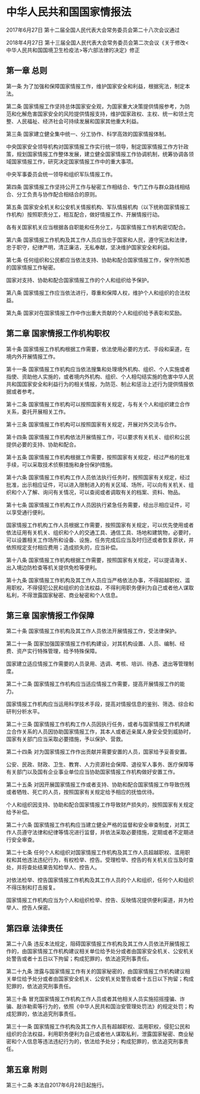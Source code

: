 # 中华人民共和国国家情报法

2017年6月27日 第十二届全国人民代表大会常务委员会第二十八次会议通过

2018年4月27日 第十三届全国人民代表大会常务委员会第二次会议《关于修改<中华人民共和国国境卫生检疫法>等六部法律的决定》修正

## 第一章 总则

第一条 为了加强和保障国家情报工作，维护国家安全和利益，根据宪法，制定本法。

第二条 国家情报工作坚持总体国家安全观，为国家重大决策提供情报参考，为防范和化解危害国家安全的风险提供情报支持，维护国家政权、主权、统一和领土完整、人民福祉、经济社会可持续发展和国家其他重大利益。

第三条 国家建立健全集中统一、分工协作、科学高效的国家情报体制。

中央国家安全领导机构对国家情报工作实行统一领导，制定国家情报工作方针政策，规划国家情报工作整体发展，建立健全国家情报工作协调机制，统筹协调各领域国家情报工作，研究决定国家情报工作中的重大事项。

中央军事委员会统一领导和组织军队情报工作。

第四条 国家情报工作坚持公开工作与秘密工作相结合、专门工作与群众路线相结合、分工负责与协作配合相结合的原则。

第五条 国家安全机关和公安机关情报机构、军队情报机构（以下统称国家情报工作机构）按照职责分工，相互配合，做好情报工作、开展情报行动。

各有关国家机关应当根据各自职能和任务分工，与国家情报工作机构密切配合。

第六条 国家情报工作机构及其工作人员应当忠于国家和人民，遵守宪法和法律，忠于职守，纪律严明，清正廉洁，无私奉献，坚决维护国家安全和利益。

第七条 任何组织和公民都应当依法支持、协助和配合国家情报工作，保守所知悉的国家情报工作秘密。

国家对支持、协助和配合国家情报工作的个人和组织给予保护。

第八条 国家情报工作应当依法进行，尊重和保障人权，维护个人和组织的合法权益。

第九条 国家对在国家情报工作中作出重大贡献的个人和组织给予表彰和奖励。

## 第二章 国家情报工作机构职权

第十条 国家情报工作机构根据工作需要，依法使用必要的方式、手段和渠道，在境内外开展情报工作。

第十一条 国家情报工作机构应当依法搜集和处理境外机构、组织、个人实施或者指使、资助他人实施的，或者境内外机构、组织、个人相勾结实施的危害中华人民共和国国家安全和利益行为的相关情报，为防范、制止和惩治上述行为提供情报依据或者参考。

第十二条 国家情报工作机构可以按照国家有关规定，与有关个人和组织建立合作关系，委托开展相关工作。

第十三条 国家情报工作机构可以按照国家有关规定，开展对外交流与合作。

第十四条 国家情报工作机构依法开展情报工作，可以要求有关机关、组织和公民提供必要的支持、协助和配合。

第十五条 国家情报工作机构根据工作需要，按照国家有关规定，经过严格的批准手续，可以采取技术侦察措施和身份保护措施。

第十六条 国家情报工作机构工作人员依法执行任务时，按照国家有关规定，经过批准，出示相应证件，可以进入限制进入的有关区域、场所，可以向有关机关、组织和个人了解、询问有关情况，可以查阅或者调取有关的档案、资料、物品。

第十七条 国家情报工作机构工作人员因执行紧急任务需要，经出示相应证件，可以享受通行便利。

国家情报工作机构工作人员根据工作需要，按照国家有关规定，可以优先使用或者依法征用有关机关、组织和个人的交通工具、通信工具、场地和建筑物，必要时，可以设置相关工作场所和设备、设施，任务完成后应当及时归还或者恢复原状，并依照规定支付相应费用；造成损失的，应当补偿。

第十八条 国家情报工作机构根据工作需要，按照国家有关规定，可以提请海关、出入境边防检查等机关提供免检等便利。

第十九条 国家情报工作机构及其工作人员应当严格依法办事，不得超越职权、滥用职权，不得侵犯公民和组织的合法权益，不得利用职务便利为自己或者他人谋取私利，不得泄露国家秘密、商业秘密和个人信息。

## 第三章 国家情报工作保障

第二十条 国家情报工作机构及其工作人员依法开展情报工作，受法律保护。

第二十一条 国家加强国家情报工作机构建设，对其机构设置、人员、编制、经费、资产实行特殊管理，给予特殊保障。

国家建立适应情报工作需要的人员录用、选调、考核、培训、待遇、退出等管理制度。

第二十二条 国家情报工作机构应当适应情报工作需要，提高开展情报工作的能力。

国家情报工作机构应当运用科学技术手段，提高对情报信息的鉴别、筛选、综合和研判分析水平。

第二十三条 国家情报工作机构工作人员因执行任务，或者与国家情报工作机构建立合作关系的人员因协助国家情报工作，其本人或者近亲属人身安全受到威胁时，国家有关部门应当采取必要措施，予以保护、营救。

第二十四条 对为国家情报工作作出贡献并需要安置的人员，国家给予妥善安置。

公安、民政、财政、卫生、教育、人力资源社会保障、退役军人事务、医疗保障等有关部门以及国有企业事业单位应当协助国家情报工作机构做好安置工作。

第二十五条 对因开展国家情报工作或者支持、协助和配合国家情报工作导致伤残或者牺牲、死亡的人员，按照国家有关规定给予相应的抚恤优待。

个人和组织因支持、协助和配合国家情报工作导致财产损失的，按照国家有关规定给予补偿。

第二十六条 国家情报工作机构应当建立健全严格的监督和安全审查制度，对其工作人员遵守法律和纪律等情况进行监督，并依法采取必要措施，定期或者不定期进行安全审查。

第二十七条 任何个人和组织对国家情报工作机构及其工作人员超越职权、滥用职权和其他违法违纪行为，有权检举、控告。受理检举、控告的有关机关应当及时查处，并将查处结果告知检举人、控告人。

对依法检举、控告国家情报工作机构及其工作人员的个人和组织，任何个人和组织不得压制和打击报复。

国家情报工作机构应当为个人和组织检举、控告、反映情况提供便利渠道，并为检举人、控告人保密。

## 第四章 法律责任

第二十八条 违反本法规定，阻碍国家情报工作机构及其工作人员依法开展情报工作的，由国家情报工作机构建议相关单位给予处分或者由国家安全机关、公安机关处警告或者十五日以下拘留；构成犯罪的，依法追究刑事责任。

第二十九条 泄露与国家情报工作有关的国家秘密的，由国家情报工作机构建议相关单位给予处分或者由国家安全机关、公安机关处警告或者十五日以下拘留；构成犯罪的，依法追究刑事责任。

第三十条 冒充国家情报工作机构工作人员或者其他相关人员实施招摇撞骗、诈骗、敲诈勒索等行为的，依照《中华人民共和国治安管理处罚法》的规定处罚；构成犯罪的，依法追究刑事责任。

第三十一条 国家情报工作机构及其工作人员有超越职权、滥用职权，侵犯公民和组织的合法权益，利用职务便利为自己或者他人谋取私利，泄露国家秘密、商业秘密和个人信息等违法违纪行为的，依法给予处分；构成犯罪的，依法追究刑事责任。

## 第五章 附则

第三十二条 本法自2017年6月28日起施行。
